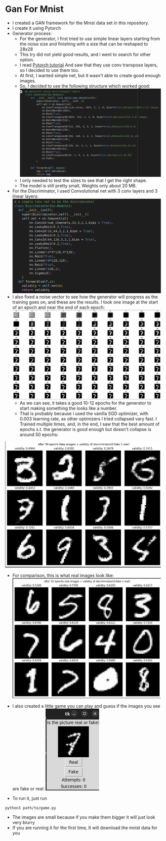 # Gan For Mnist
- I created a GAN framework for the Mnist data set in this repository.
- I create it using Pytorch
- Generator process:
	- For the generator, I first tried to use simple linear layers starting from the noise size and finishing with a size that can be reshaped to 28x28
	- This try did not yield good results, and i went to search for other option.
	- I read [Pytorch tutorial](https://pytorch.org/tutorials/beginner/dcgan_faces_tutorial.html) And saw that they use conv transpose layers, so I decided to use them too. 
	- At first, I wanted simple net, but it wasn't able to create good enough images.
	- So, I decided to use the following structure which worked good: 
	![struct](pics/structure.png)
	- I only needed to test the sizes to see that I get the right shape.
	- The model is still pretty small, Weights only about 20 MB.
- For the Discriminator, I used Convolutional net with 3 conv layers and 3 linear layers: ![struct](pics/disc.png)
- I also fixed a noise vector to see how the generator will progress as the training goes on, and these are the results. I took one image at the start of an epoch and near the end of each epoch: ![prog](pics/prog.png)
	- As we can see, it takes a good 10-12 epochs for the generator to start making something the looks like a number. 
	- That is probably because i used the vanilla SGD optimizer, with 0.003 learning rate, as other optimizers I tried collapsed vary fast. 
I Trained multiple times, and, in the end, I saw that the best amount of epochs s.t. the generator is good enough but doesn't collapse is around 50 epochs:

![How Fake Images Look](pics/fake.png)

- For comparison, this is what real images look like: ![real](pics/real.png)
- I also created a little game you can play and guess if the images you see are fake or real:
  ![game](pics/game.png)
  
- To run it, just run
```
python3 path/to/game.py
```

- The images are small because if you make them bigger it will just look very blurry
- If you are running it for the first time, It will download the mnist data for you

